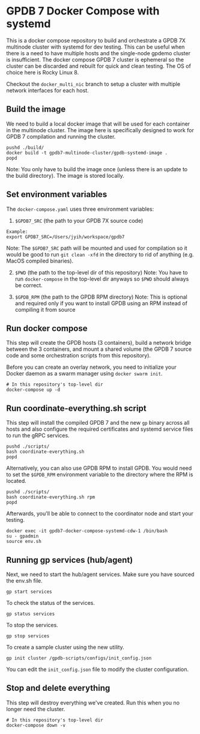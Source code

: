 # GPDB 7 Docker Compose with systemd

This is a docker compose repository to build and orchestrate a GPDB 7X
multinode cluster with systemd for dev testing. This can be useful when there is a
need to have multiple hosts and the single-node gpdemo cluster is
insufficient. The docker compose GPDB 7 cluster is ephemeral so the
cluster can be discarded and rebuilt for quick and clean testing. The
OS of choice here is Rocky Linux 8.

Checkout the `docker_multi_nic` branch to setup a cluster with multiple network interfaces for each host.

## Build the image

We need to build a local docker image that will be used for each
container in the multinode cluster. The image here is specifically
designed to work for GPDB 7 compilation and running the cluster.

```
pushd ./build/
docker build -t gpdb7-multinode-cluster/gpdb-systemd-image .
popd
```

Note: You only have to build the image once (unless there is an update
to the build directory). The image is stored locally.

## Set environment variables

The `docker-compose.yaml` uses three environment variables:
1. `$GPDB7_SRC` (the path to your GPDB 7X source code)
```
Example:
export GPDB7_SRC=/Users/jyih/workspace/gpdb7
```
Note: The `$GPDB7_SRC` path will be mounted and used for compilation
so it would be good to run `git clean -xfd` in the directory to rid of
anything (e.g. MacOS compiled binaries).

2. `$PWD` (the path to the top-level dir of this repository)
Note: You have to run `docker-compose` in the top-level dir anyways so
`$PWD` should always be correct.

3. `$GPDB_RPM` (the path to the GPDB RPM directory)
Note: This is optional and required only if you want to install GPDB using
an RPM instead of compiling it from source

## Run docker compose

This step will create the GPDB hosts (3 containers), build a network
bridge between the 3 containers, and mount a shared volume (the GPDB 7
source code and some orchestration scripts from this repository).

Before you can create an overlay network, you need to initialize
your Docker daemon as a swarm manager using `docker swarm init`.

```
# In this repository's top-level dir
docker-compose up -d
```

## Run coordinate-everything.sh script

This step will install the compiled GPDB 7 and the new `gp` binary
across all hosts and also configure the required certificates and systemd
service files to run the gRPC services.

```
pushd ./scripts/
bash coordinate-everything.sh
popd
```

Alternatively, you can also use GPDB RPM to install GPDB. You would need
to set the `$GPDB_RPM` environment variable to the directory
where the RPM is located.

```
pushd ./scripts/
bash coordinate-everything.sh rpm
popd
```

Afterwards, you'll be able to connect to the coordinator node and
start your testing.

```
docker exec -it gpdb7-docker-compose-systemd-cdw-1 /bin/bash
su - gpadmin
source env.sh
```

## Running gp services (hub/agent)

Next, we need to start the hub/agent services. Make sure you have sourced the env.sh file.

```
gp start services
```

To check the status of the services.

```
gp status services
```

To stop the services.

```
gp stop services
```

To create a sample cluster using the new utility.

```
gp init cluster /gpdb-scripts/configs/init_config.json
```

You can edit the `init_config.json` file to modify the cluster configuration.

## Stop and delete everything

This step will destroy everything we've created. Run this when you no
longer need the cluster.

```
# In this repository's top-level dir
docker-compose down -v
```
